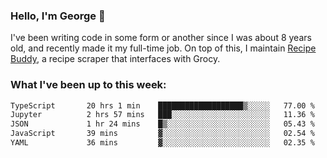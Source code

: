 ### Hello, I'm George 👋

I've been writing code in some form or another since I was about 8 years old, and recently made it my full-time job. On top of this, I maintain [Recipe Buddy](https://github.com/georgegebbett/recipe-buddy), a recipe scraper that interfaces with Grocy.  

<!--
**georgegebbett/georgegebbett** is a ✨ _special_ ✨ repository because its `README.md` (this file) appears on your GitHub profile.

Here are some ideas to get you started:

- 🔭 I’m currently working on ...
- 🌱 I’m currently learning ...
- 👯 I’m looking to collaborate on ...
- 🤔 I’m looking for help with ...
- 💬 Ask me about ...
- 📫 How to reach me: ...
- 😄 Pronouns: ...
- ⚡ Fun fact: ...
-->

### What I've been up to this week:
<!--START_SECTION:waka-->

```txt
TypeScript       20 hrs 1 min    ███████████████████▒░░░░░   77.00 %
Jupyter          2 hrs 57 mins   ███░░░░░░░░░░░░░░░░░░░░░░   11.36 %
JSON             1 hr 24 mins    █▒░░░░░░░░░░░░░░░░░░░░░░░   05.43 %
JavaScript       39 mins         ▓░░░░░░░░░░░░░░░░░░░░░░░░   02.54 %
YAML             36 mins         ▓░░░░░░░░░░░░░░░░░░░░░░░░   02.35 %
```

<!--END_SECTION:waka-->
